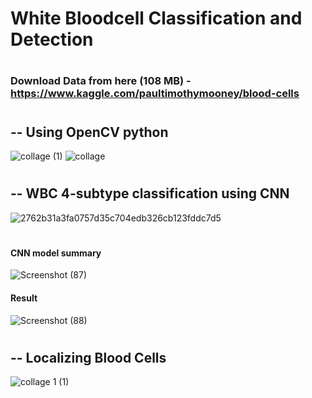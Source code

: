 # White Bloodcell Classification and Detection

#
### Download Data from here (108 MB) - https://www.kaggle.com/paultimothymooney/blood-cells

#
#
## -- Using OpenCV python


![collage (1)](https://user-images.githubusercontent.com/47252506/81500916-c13d9180-92f2-11ea-9dc3-3b181f89a498.jpg)         ![collage](https://user-images.githubusercontent.com/47252506/81500918-c3075500-92f2-11ea-815e-3c6768e71a46.jpg)

#
#
#
## -- WBC 4-subtype classification using CNN

![2762b31a3fa0757d35c704edb326cb123fddc7d5](https://user-images.githubusercontent.com/47252506/81500949-0792f080-92f3-11ea-93ae-b29a09036e42.jpg)

#
#### CNN model summary

![Screenshot (87)](https://user-images.githubusercontent.com/47252506/81500956-1b3e5700-92f3-11ea-9fd3-384c59edfc36.png)

#### Result

![Screenshot (88)](https://user-images.githubusercontent.com/47252506/81500973-45901480-92f3-11ea-91dc-610bcd2675bd.png)



#
#
##
#

## -- Localizing Blood Cells 

![collage 1 (1)](https://user-images.githubusercontent.com/47252506/81501009-796b3a00-92f3-11ea-91dd-b15f9a1c81d9.jpg)
